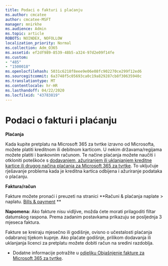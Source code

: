 ```yaml
---
title: Podaci o fakturi i plaćanju
ms.author: cmcatee
author: cmcatee-MSFT
manager: mnirkhe
ms.audience: Admin
ms.topic: article
ROBOTS: NOINDEX, NOFOLLOW
localization_priority: Normal
ms.collection: Adm_O365
ms.assetid: ef2df989-8539-48b5-a324-97d2e09f14fe
ms.custom:
- "485"
- "1500018"
ms.openlocfilehash: 5031c6218f8eee9e06e08fc902270ce299f12ed6
ms.sourcegitcommit: 6a3748f5c05693ca0c19a829287cb8f30635940c
ms.translationtype: MT
ms.contentlocale: hr-HR
ms.lasthandoff: 04/22/2020
ms.locfileid: "43783819"
---
```

# <a name="invoice-and-payment-information"></a>Podaci o fakturi i plaćanju

**Plaćanja**

Kada kupite pretplatu na Microsoft 365 za tvrtke izravno od Microsofta, možete platiti kreditnom ili debitnom karticom.  U nekim državama/regijama možete platiti i bankovnim računom.  Te načine plaćanja možete naučiti i otkloniti poteškoće s [dodavanjem, ažuriranjem ili uklanjanjem kreditne kartice ili drugog načina plaćanja za Microsoft 365 za tvrtke](https://go.microsoft.com/fwlink/?linkid=2118133).  To uključuje rješavanje problema kada je kreditna kartica odbijena i ažuriranje podataka o plaćanju.

**Faktura/račun**

Fakture možete pronaći i preuzeti na stranici **Računi & plaćanja naplate > naplatu. [Bills & payment](https://go.microsoft.com/fwlink/p/?linkid=848039) **  

**Napomena:** Ako fakture nisu vidljive, možda ćete morati prilagoditi filtar datumskog raspona.  Prema zadanim postavkama prikazuju se posljednja 3 mjeseca faktura.

Fakture se kreiraju mjesečno ili godišnje, ovisno o učestalosti plaćanja odabranoj tijekom kupnje.  Ako plaćate godišnje, prilikom dodavanja ili uklanjanja licenci za pretplatu možete dobiti račun na sredini razdoblja.
 
- Dodatne informacije potražite u [odjeljku Objašnjenje fakture za Microsoft 365 za tvrtke](https://go.microsoft.com/fwlink/?linkid=2119101).
